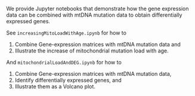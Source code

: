 We provide Jupyter notebooks that demonstrate how the gene expression data can be combined with mtDNA mutation data to obtain differentially expressed genes.

See `increasingMitoLoadWithAge.ipynb` for how to
1. Combine Gene-expression matrices with mtDNA mutation data and
2. Illustrate the increase of mitochondrial mutation load with age.

And `mitochondrialLoadAndDEG.ipynb` for how to
1. Combine Gene-expression matrices with mtDNA mutation data,
2. Identify differentially expressed genes, and
3. Illustrate them as a Volcano plot.
